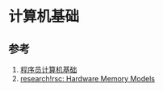 # 计算机基础

## 参考

1. [程序员计算机基础](https://juejin.im/post/5e1e8ca2f265da3e11359d2a?utm_source=gold_browser_extension)
2. [research!rsc: Hardware Memory Models](https://research.swtch.com/hwmm) 
